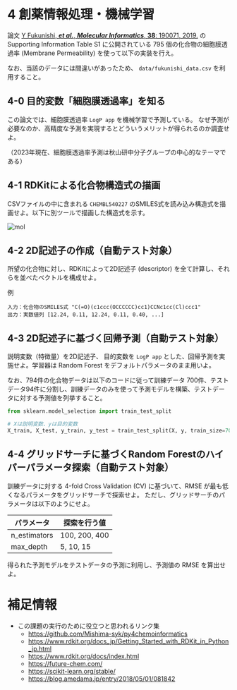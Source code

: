 # 4 創薬情報処理・機械学習

論文 [Y Fukunishi, ***et al.***, ***Molecular Informatics***, **38**: 190071, 2019.](https://doi.org/10.1002/minf.201900071) の Supporting Information Table S1 に公開されている 795 個の化合物の細胞膜透過率 (Membrane Permeability) を使って以下の実装を行え。

なお、当該のデータには間違いがあったため、 `data/fukunishi_data.csv` を利用すること。

## 4-0 目的変数「細胞膜透過率」を知る
この論文では、細胞膜透過率 `LogP app` を機械学習で予測している。
なぜ予測が必要なのか、高精度な予測を実現するとどういうメリットが得られるのか調査せよ。

（2023年現在、細胞膜透過率予測は秋山研中分子グループの中心的なテーマである）

## 4-1 RDKitによる化合物構造式の描画

CSVファイルの中に含まれる `CHEMBL540227` のSMILES式を読み込み構造式を描画せよ。以下に別ツールで描画した構造式を示す。

![mol](https://user-images.githubusercontent.com/6902135/229276218-2581661d-cc33-4a49-b568-dde076cec897.svg)

## 4-2 2D記述子の作成（自動テスト対象）

所望の化合物に対し、RDKitによって2D記述子 (descriptor) を全て計算し、それらを並べたベクトルを構成せよ。

例
```
入力：化合物のSMILES式 "C(=O)(c1ccc(OCCCCCC)cc1)CCNc1cc(Cl)ccc1"
出力：実数値列 [12.24, 0.11, 12.24, 0.11, 0.40, ...]
```

## 4-3 2D記述子に基づく回帰予測（自動テスト対象）

説明変数（特徴量）を2D記述子、 目的変数を `LogP app` とした、回帰予測を実施せよ。学習器は Random Forest をデフォルトパラメータのまま用いよ。

なお、794件の化合物データは以下のコードに従って訓練データ 700件、テストデータ94件に分割し、訓練データのみを使って予測モデルを構築、テストデータに対する予測値を列挙すること。

```py
from sklearn.model_selection import train_test_split

# Xは説明変数、yは目的変数
X_train, X_test, y_train, y_test = train_test_split(X, y, train_size=700, random_state=0)
```

## 4-4 グリッドサーチに基づくRandom Forestのハイパーパラメータ探索（自動テスト対象）
訓練データに対する 4-fold Cross Validation (CV) に基づいて、RMSE が最も低くなるパラメータをグリッドサーチで探索せよ。
ただし、グリッドサーチのパラメータは以下のようにせよ。

| パラメータ | 探索を行う値 |
|------|------|
| n_estimators | 100, 200, 400 |
| max_depth | 5, 10, 15 |

得られた予測モデルをテストデータの予測に利用し、予測値の RMSE を算出せよ。

# 補足情報

- この課題の実行のために役立つと思われるリンク集
  - https://github.com/Mishima-syk/py4chemoinformatics
  - https://www.rdkit.org/docs_jp/Getting_Started_with_RDKit_in_Python_jp.html
  - https://www.rdkit.org/docs/index.html
  - https://future-chem.com/
  - https://scikit-learn.org/stable/
  - https://blog.amedama.jp/entry/2018/05/01/081842